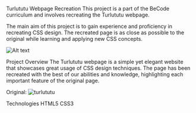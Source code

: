 Turlututu Webpage Recreation
This project is a part of the BeCode curriculum and involves recreating the Turlututu webpage.

The main aim of this project is to gain experience and proficiency in recreating CSS design. The recreated page is as close as possible to the original while learning and applying new CSS concepts.

![Alt text](vscode-local:/c%3A/Users/armat/Documents/PicPick/2023-05-18%2019%2027%2054.gif)

Project Overview
The Turlututu webpage is a simple yet elegant website that showcases great usage of CSS design techniques. The page has been recreated with the best of our abilities and knowledge, highlighting each important feature of the original page.

Original: ![turlututu](https://github.com/Latteflo/be-code/assets/92720989/cb59ca79-e04d-4574-968a-e651a6435f9a)

Technologies
HTML5
CSS3
